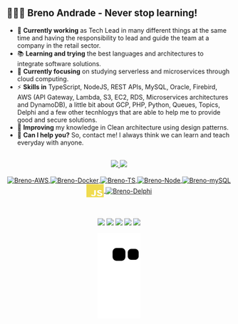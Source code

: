 ## 👨🏻‍💻 Breno Andrade - Never stop learning!

- 🔭 <b>Currently working</b> as Tech Lead in many different things at the same time and having the responsibility to lead and guide the team at a company in the retail sector.
- 📚 <b>Learning and trying</b> the best languages and architectures to integrate software solutions. 
- 🎯 <b>Currently focusing</b> on studying serverless and microservices through cloud computing.
- ⚡ <b>Skills in</b> TypeScript, NodeJS, REST APIs, MySQL, Oracle, Firebird, AWS (API Gateway, Lambda, S3, EC2, RDS, Microservices architectures and DynamoDB), a little bit about GCP, PHP, Python,  Queues, Topics, Delphi and a few other tecnhlogys that are able to help me to provide good and secure solutions.
- 💎 <b>Improving</b> my knowledge in Clean architecture using design patterns.
- 💬 <b>Can I help you?</b> So, contact me! I always think we can learn and teach everyday with anyone.
<br> 
<div align="center">
  <a href="https://github.com/brenooandrade">
  <img height="180em" src="https://github-readme-stats.vercel.app/api?username=brenooandrade&show_icons=true&theme=dark&include_all_commits=true&count_private=true"/>
  <img height="180em" src="https://github-readme-stats.vercel.app/api/top-langs/?username=brenooandrade&layout=compact&langs_count=7&theme=dark"/>
</div> 
<div align="center" style="display: inline_block"><br>
  <img align="center" alt="Breno-AWS" height="30" width="40" src="https://cdn.jsdelivr.net/gh/devicons/devicon/icons/amazonwebservices/amazonwebservices-original-wordmark.svg">
  <img align="center" alt="Breno-Docker" height="30" width="40" src="https://cdn.jsdelivr.net/gh/devicons/devicon/icons/docker/docker-original.svg">
  <img align="center" alt="Breno-TS" height="30" width="40" src="https://cdn.jsdelivr.net/gh/devicons/devicon/icons/typescript/typescript-original.svg">
  <img align="center" alt="Breno-Node" height="30" width="40" src="https://cdn.jsdelivr.net/gh/devicons/devicon/icons/nodejs/nodejs-original-wordmark.svg">
  <img align="center" alt="Breno-mySQL" height="30" width="40" src="https://cdn.jsdelivr.net/gh/devicons/devicon/icons/mysql/mysql-original-wordmark.svg"
  <img align="center" alt="Breno-oracle" height="30" width="40" src="https://cdn.jsdelivr.net/gh/devicons/devicon/icons/oracle/oracle-original.svg" />
  <img align="center" alt="Breno-Js" height="30" width="40" src="https://raw.githubusercontent.com/devicons/devicon/master/icons/javascript/javascript-plain.svg">
  <img align="center" alt="Breno-Delphi" height="35" width="35" src="https://img.icons8.com/officel/40/000000/delphi-ide.png"> 
</div>
  
  ##
 
<div align="center" style="display: inline_block"><br> 
  <a href = "mailto:andrade.brenonovais@gmail.com"><img src="https://img.shields.io/badge/Gmail-D14836?style=for-the-badge&logo=gmail&logoColor=white" target="_blank"></a>
  <a href="https://www.linkedin.com/in/breno-novais-andrade-b241bba7/" target="_blank"><img src="https://img.shields.io/badge/LinkedIn-0077B5?style=for-the-badge&logo=linkedin&logoColor=white" target="_blank"></a> 
  <a href="https://discordapp.com/users/brenooandrade#1728" target="_blank"><img src="https://img.shields.io/badge/Discord-7289DA?style=for-the-badge&logo=discord&logoColor=white" target="_blank"></a> 
  <a href="https://www.instagram.com/brenonandrade/" target="_blank"><img src="https://img.shields.io/badge/Instagram-E4405F?style=for-the-badge&logo=instagram&logoColor=white" target="_blank"></a> 
    <a href="https://twitter.com/brenooandrade93" target="_blank"><img src="https://img.shields.io/badge/Twitter-1DA1F2?style=for-the-badge&logo=twitter&logoColor=white" target="_blank"></a> 
  
  
  ![Snake animation](https://github.com/brenooandrade/brenooandrade/raw/output/github-contribution-grid-snake.svg)
 
 
</div>
